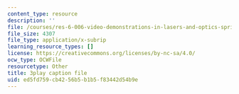 ```yaml
---
content_type: resource
description: ''
file: /courses/res-6-006-video-demonstrations-in-lasers-and-optics-spring-2008/ed5fd759cb4256b5b1b5f83442d54b9e_mNmvfSK-Dnw.vtt
file_size: 4307
file_type: application/x-subrip
learning_resource_types: []
license: https://creativecommons.org/licenses/by-nc-sa/4.0/
ocw_type: OCWFile
resourcetype: Other
title: 3play caption file
uid: ed5fd759-cb42-56b5-b1b5-f83442d54b9e
---
```

